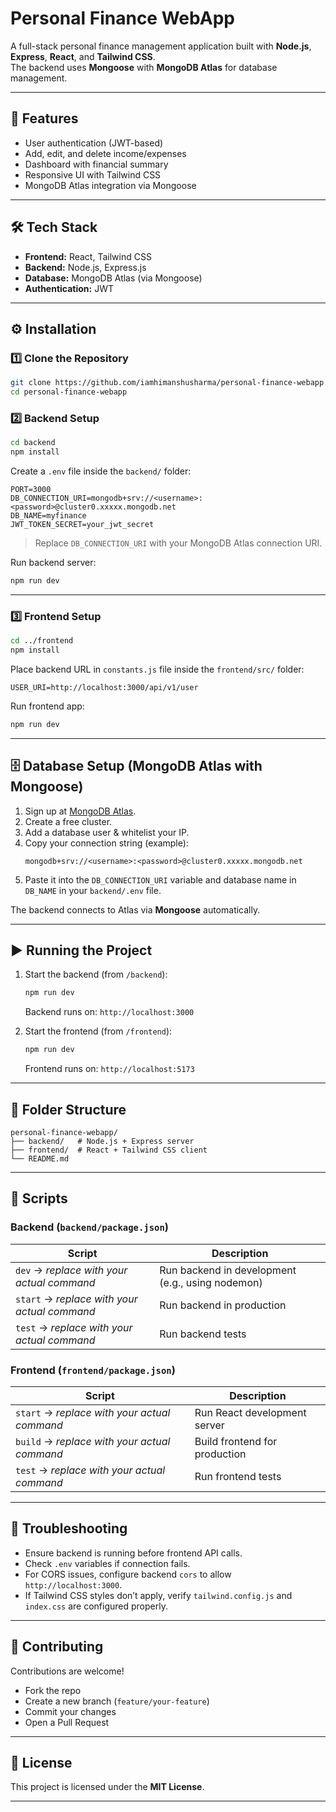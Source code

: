 # Personal Finance WebApp

A full-stack personal finance management application built with **Node.js**, **Express**, **React**, and **Tailwind CSS**.  
The backend uses **Mongoose** with **MongoDB Atlas** for database management.

---

## 🚀 Features
- User authentication (JWT-based)
- Add, edit, and delete income/expenses
- Dashboard with financial summary
- Responsive UI with Tailwind CSS
- MongoDB Atlas integration via Mongoose

---

## 🛠️ Tech Stack
- **Frontend:** React, Tailwind CSS
- **Backend:** Node.js, Express.js
- **Database:** MongoDB Atlas (via Mongoose)
- **Authentication:** JWT

---

## ⚙️ Installation

### 1️⃣ Clone the Repository
```bash
git clone https://github.com/iamhimanshusharma/personal-finance-webapp.git
cd personal-finance-webapp
```

### 2️⃣ Backend Setup
```bash
cd backend
npm install
```

Create a `.env` file inside the `backend/` folder:

```env
PORT=3000
DB_CONNECTION_URI=mongodb+srv://<username>:<password>@cluster0.xxxxx.mongodb.net
DB_NAME=myfinance
JWT_TOKEN_SECRET=your_jwt_secret
```

> Replace `DB_CONNECTION_URI` with your MongoDB Atlas connection URI.

Run backend server:
```bash
npm run dev
```

---

### 3️⃣ Frontend Setup
```bash
cd ../frontend
npm install
```

Place backend URL in `constants.js` file inside the `frontend/src/` folder:

```env
USER_URI=http://localhost:3000/api/v1/user
```

Run frontend app:
```bash
npm run dev
```

---

## 🗄️ Database Setup (MongoDB Atlas with Mongoose)

1. Sign up at [MongoDB Atlas](https://www.mongodb.com/cloud/atlas).
2. Create a free cluster.
3. Add a database user & whitelist your IP.
4. Copy your connection string (example):
   ```
   mongodb+srv://<username>:<password>@cluster0.xxxxx.mongodb.net
   ```
5. Paste it into the `DB_CONNECTION_URI` variable and database name in `DB_NAME` in your `backend/.env` file.

The backend connects to Atlas via **Mongoose** automatically.

---

## ▶️ Running the Project

1. Start the backend (from `/backend`):
   ```bash
   npm run dev
   ```
   Backend runs on: `http://localhost:3000`

2. Start the frontend (from `/frontend`):
   ```bash
   npm run dev
   ```
   Frontend runs on: `http://localhost:5173`

---

## 📂 Folder Structure

```
personal-finance-webapp/
├── backend/   # Node.js + Express server
├── frontend/  # React + Tailwind CSS client
└── README.md
```

---

## 📜 Scripts

### Backend (`backend/package.json`)
| Script | Description |
|--------|-------------|
| `dev` → *replace with your actual command* | Run backend in development (e.g., using nodemon) |
| `start` → *replace with your actual command* | Run backend in production |
| `test` → *replace with your actual command* | Run backend tests |

### Frontend (`frontend/package.json`)
| Script | Description |
|--------|-------------|
| `start` → *replace with your actual command* | Run React development server |
| `build` → *replace with your actual command* | Build frontend for production |
| `test` → *replace with your actual command* | Run frontend tests |

---

## 🔧 Troubleshooting
- Ensure backend is running before frontend API calls.  
- Check `.env` variables if connection fails.  
- For CORS issues, configure backend `cors` to allow `http://localhost:3000`.  
- If Tailwind CSS styles don’t apply, verify `tailwind.config.js` and `index.css` are configured properly.  

---

## 🤝 Contributing
Contributions are welcome!  
- Fork the repo  
- Create a new branch (`feature/your-feature`)  
- Commit your changes  
- Open a Pull Request  

---

## 📜 License
This project is licensed under the **MIT License**.

---
